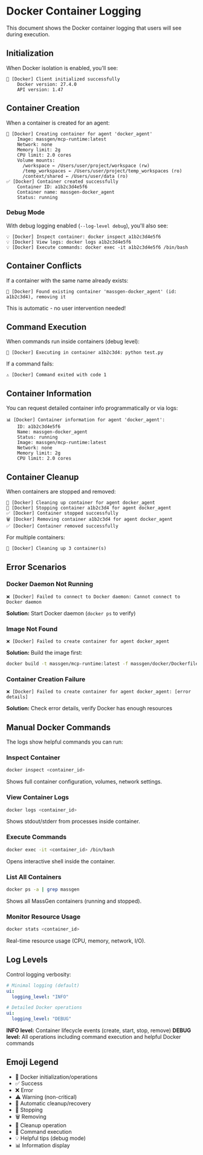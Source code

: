 # Docker Container Logging

This document shows the Docker container logging that users will see during execution.

## Initialization

When Docker isolation is enabled, you'll see:

```
🐳 [Docker] Client initialized successfully
    Docker version: 27.4.0
    API version: 1.47
```

## Container Creation

When a container is created for an agent:

```
🐳 [Docker] Creating container for agent 'docker_agent'
    Image: massgen/mcp-runtime:latest
    Network: none
    Memory limit: 2g
    CPU limit: 2.0 cores
    Volume mounts:
      /workspace ← /Users/user/project/workspace (rw)
      /temp_workspaces ← /Users/user/project/temp_workspaces (ro)
      /context/shared ← /Users/user/data (ro)
✅ [Docker] Container created successfully
    Container ID: a1b2c3d4e5f6
    Container name: massgen-docker_agent
    Status: running
```

### Debug Mode

With debug logging enabled (`--log-level debug`), you'll also see:

```
💡 [Docker] Inspect container: docker inspect a1b2c3d4e5f6
💡 [Docker] View logs: docker logs a1b2c3d4e5f6
💡 [Docker] Execute commands: docker exec -it a1b2c3d4e5f6 /bin/bash
```

## Container Conflicts

If a container with the same name already exists:

```
🔄 [Docker] Found existing container 'massgen-docker_agent' (id: a1b2c3d4), removing it
```

This is automatic - no user intervention needed!

## Command Execution

When commands run inside containers (debug level):

```
🔧 [Docker] Executing in container a1b2c3d4: python test.py
```

If a command fails:

```
⚠️ [Docker] Command exited with code 1
```

## Container Information

You can request detailed container info programmatically or via logs:

```
📊 [Docker] Container information for agent 'docker_agent':
    ID: a1b2c3d4e5f6
    Name: massgen-docker_agent
    Status: running
    Image: massgen/mcp-runtime:latest
    Network: none
    Memory limit: 2g
    CPU limit: 2.0 cores
```

## Container Cleanup

When containers are stopped and removed:

```
🧹 [Docker] Cleaning up container for agent docker_agent
🛑 [Docker] Stopping container a1b2c3d4 for agent docker_agent
✅ [Docker] Container stopped successfully
🗑️ [Docker] Removing container a1b2c3d4 for agent docker_agent
✅ [Docker] Container removed successfully
```

For multiple containers:

```
🧹 [Docker] Cleaning up 3 container(s)
```

## Error Scenarios

### Docker Daemon Not Running

```
❌ [Docker] Failed to connect to Docker daemon: Cannot connect to Docker daemon
```

**Solution:** Start Docker daemon (`docker ps` to verify)

### Image Not Found

```
❌ [Docker] Failed to create container for agent docker_agent
```

**Solution:** Build the image first:
```bash
docker build -t massgen/mcp-runtime:latest -f massgen/docker/Dockerfile .
```

### Container Creation Failure

```
❌ [Docker] Failed to create container for agent docker_agent: [error details]
```

**Solution:** Check error details, verify Docker has enough resources

## Manual Docker Commands

The logs show helpful commands you can run:

### Inspect Container
```bash
docker inspect <container_id>
```

Shows full container configuration, volumes, network settings.

### View Container Logs
```bash
docker logs <container_id>
```

Shows stdout/stderr from processes inside container.

### Execute Commands
```bash
docker exec -it <container_id> /bin/bash
```

Opens interactive shell inside the container.

### List All Containers
```bash
docker ps -a | grep massgen
```

Shows all MassGen containers (running and stopped).

### Monitor Resource Usage
```bash
docker stats <container_id>
```

Real-time resource usage (CPU, memory, network, I/O).

## Log Levels

Control logging verbosity:

```yaml
# Minimal logging (default)
ui:
  logging_level: "INFO"

# Detailed Docker operations
ui:
  logging_level: "DEBUG"
```

**INFO level:** Container lifecycle events (create, start, stop, remove)
**DEBUG level:** All operations including command execution and helpful Docker commands

## Emoji Legend

- 🐳 Docker initialization/operations
- ✅ Success
- ❌ Error
- ⚠️ Warning (non-critical)
- 🔄 Automatic cleanup/recovery
- 🛑 Stopping
- 🗑️ Removing
- 🧹 Cleanup operation
- 🔧 Command execution
- 💡 Helpful tips (debug mode)
- 📊 Information display
